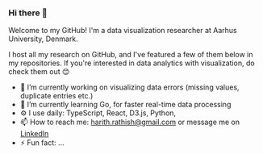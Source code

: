 
### Hi there 👋

<p>Welcome to my GitHub! I'm a data visualization researcher at Aarhus University, Denmark.</p>

<p>I host all my research on GitHub, and I've featured a few of them below in my repositories. If you're interested in data analytics with visualization, do check them out 😊</p>




-   🔭 I’m currently working on visualizing data errors (missing values, duplicate entries etc.)
-   🌱 I’m currently learning Go, for faster real-time data processing
-   ⚙️ I use daily: TypeScript, React, D3.js, Python,
-   📫 How to reach me: harith.rathish@gmail.com or message me on [LinkedIn](https://www.linkedin.com/in/harith-rathish-912092119/)
-   ⚡ Fun fact: ...
